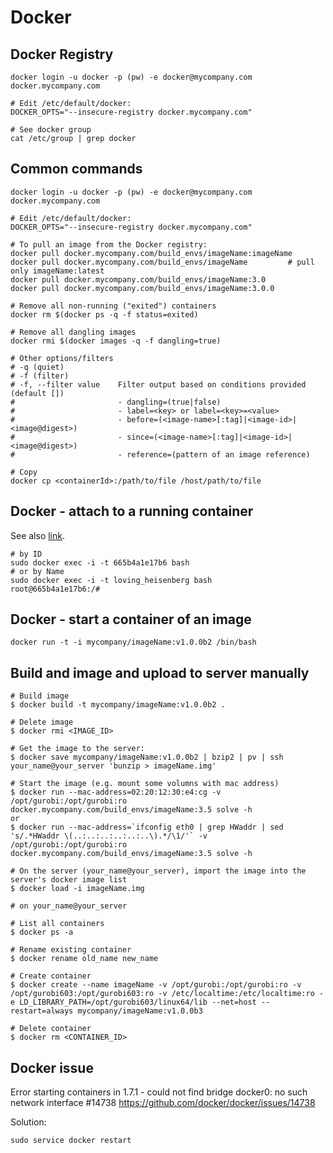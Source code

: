 # Docker

## Docker Registry

```
docker login -u docker -p (pw) -e docker@mycompany.com docker.mycompany.com

# Edit /etc/default/docker:
DOCKER_OPTS="--insecure-registry docker.mycompany.com"

# See docker group
cat /etc/group | grep docker
```

## Common commands

```
docker login -u docker -p (pw) -e docker@mycompany.com docker.mycompany.com

# Edit /etc/default/docker:
DOCKER_OPTS="--insecure-registry docker.mycompany.com"

# To pull an image from the Docker registry:
docker pull docker.mycompany.com/build_envs/imageName:imageName
docker pull docker.mycompany.com/build_envs/imageName         # pull only imageName:latest
docker pull docker.mycompany.com/build_envs/imageName:3.0
docker pull docker.mycompany.com/build_envs/imageName:3.0.0

# Remove all non-running ("exited") containers	
docker rm $(docker ps -q -f status=exited)

# Remove all dangling images
docker rmi $(docker images -q -f dangling=true)

# Other options/filters
# -q (quiet)
# -f (filter)
# -f, --filter value    Filter output based on conditions provided (default [])
#                       - dangling=(true|false)
#                       - label=<key> or label=<key>=<value>
#                       - before=(<image-name>[:tag]|<image-id>|<image@digest>)
#                       - since=(<image-name>[:tag]|<image-id>|<image@digest>)
#                       - reference=(pattern of an image reference)

# Copy
docker cp <containerId>:/path/to/file /host/path/to/file
```

## Docker - attach to a running container
See also [link](http://askubuntu.com/questions/505506/docker-how-to-get-bash-ssh-inside-runned-container-run-d).

```
# by ID
sudo docker exec -i -t 665b4a1e17b6 bash
# or by Name
sudo docker exec -i -t loving_heisenberg bash
root@665b4a1e17b6:/#
```

## Docker - start a container of an image

```
docker run -t -i mycompany/imageName:v1.0.0b2 /bin/bash
```


## Build and image and upload to server manually

```
# Build image
$ docker build -t mycompany/imageName:v1.0.0b2 .

# Delete image
$ docker rmi <IMAGE_ID>

# Get the image to the server:
$ docker save mycompany/imageName:v1.0.0b2 | bzip2 | pv | ssh your_name@your_server 'bunzip > imageName.img'

# Start the image (e.g. mount some volumns with mac address)
$ docker run --mac-address=02:20:12:30:e4:cg -v /opt/gurobi:/opt/gurobi:ro docker.mycompany.com/build_envs/imageName:3.5 solve -h 
or
$ docker run --mac-address=`ifconfig eth0 | grep HWaddr | sed 's/.*HWaddr \(..:..:..:..:..:..\).*/\1/'` -v /opt/gurobi:/opt/gurobi:ro docker.mycompany.com/build_envs/imageName:3.5 solve -h

# On the server (your_name@your_server), import the image into the server's docker image list
$ docker load -i imageName.img

# on your_name@your_server

# List all containers
$ docker ps -a

# Rename existing container
$ docker rename old_name new_name

# Create container  
$ docker create --name imageName -v /opt/gurobi:/opt/gurobi:ro -v /opt/gurobi603:/opt/gurobi603:ro -v /etc/localtime:/etc/localtime:ro -e LD_LIBRARY_PATH=/opt/gurobi603/linux64/lib --net=host --restart=always mycompany/imageName:v1.0.0b3

# Delete container
$ docker rm <CONTAINER_ID>
```

## Docker issue

Error starting containers in 1.7.1 - could not find bridge docker0: no such network interface #14738
https://github.com/docker/docker/issues/14738

Solution:

```
sudo service docker restart
```
